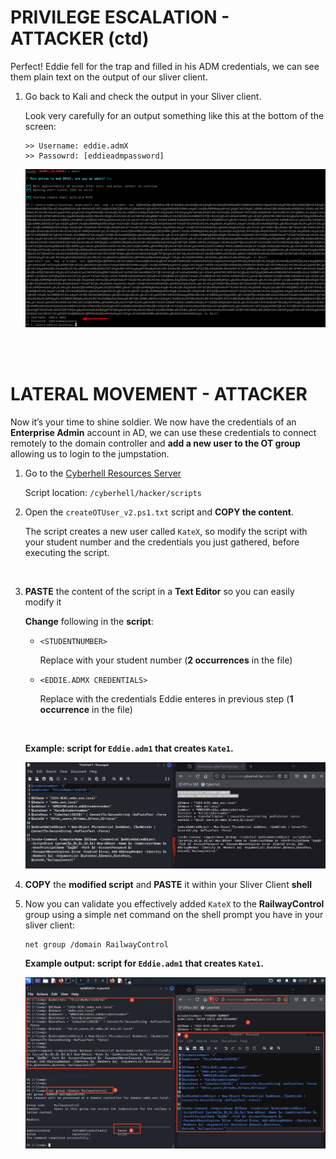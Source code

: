 # PRIVILEGE ESCALATION - ATTACKER (ctd)

Perfect! Eddie fell for the trap and filled in his ADM credentials, we can see them plain text on the output of our sliver client.
<br>

1. Go back to Kali and check the output in your Sliver client.

    Look very carefully for an output something like this at the bottom of the screen:

    ```
    >> Username: eddie.admX
    >> Passowrd: [eddieadmpassword]
    ```

    ![image](../../images/sliver_credential_prompt_output.png)


<br>
<br>

# LATERAL MOVEMENT - ATTACKER

Now it’s your time to shine soldier. We now have the credentials of an **Enterprise Admin** account in AD, we can use these credentials to connect remotely to the domain controller and **add a new user to the OT group** allowing us to login to the jumpstation.



1. Go to the [Cyberhell Resources Server](http://resources.cyberhell.be/cyberhell/hacker/scripts/)

    Script location: `/cyberhell/hacker/scripts`

1.	Open the `createOTUser_v2.ps1.txt` script and **COPY the content**.

    <div class="info">
    
    The script creates a new user called `KateX`, so modify the script with your student number and the credentials you just gathered, before executing the script.
    </div>
    <br>

1.	**PASTE** the content of the script in a **Text Editor** so you can easily modify it
    
    **Change** following in the **script**:

    - `<STUDENTNUMBER>` 
    
        Replace with your student number (**2 occurrences** in the file)
    - `<EDDIE.ADMX CREDENTIALS>` 
    
        Replace with the credentials Eddie enteres in previous step (**1 occurrence** in the file)


    <br>

    **Example: script for `Eddie.adm1` that creates `Kate1`.**

    ![image](../../images/script_create_code.jpg)


1. **COPY** the **modified script** and **PASTE** it within your Sliver Client **shell**



1. Now you can validate you effectively added `KateX` to the **RailwayControl** group using a simple net command on the shell prompt you have in your sliver client:


    ```
    net group /domain RailwayControl
    ```

    **Example output: script for `Eddie.adm1` that creates `Kate1`.**

    ![image](../../images/output_create_kate.jpg)


    







